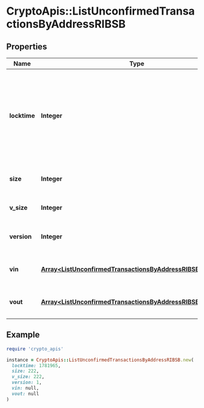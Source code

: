 # CryptoApis::ListUnconfirmedTransactionsByAddressRIBSB

## Properties

| Name | Type | Description | Notes |
| ---- | ---- | ----------- | ----- |
| **locktime** | **Integer** | Represents the locktime on the transaction on the specific blockchain, i.e. the blockheight at which the transaction is valid. |  |
| **size** | **Integer** | Represents the total size of this transaction. |  |
| **v_size** | **Integer** | Defines the transaction&#39;s virtual size. |  |
| **version** | **Integer** | Defines the version of the transaction. |  |
| **vin** | [**Array&lt;ListUnconfirmedTransactionsByAddressRIBSBVinInner&gt;**](ListUnconfirmedTransactionsByAddressRIBSBVinInner.md) | Represents the transaction inputs. |  |
| **vout** | [**Array&lt;ListUnconfirmedTransactionsByAddressRIBSBVoutInner&gt;**](ListUnconfirmedTransactionsByAddressRIBSBVoutInner.md) | Represents the transaction outputs. |  |

## Example

```ruby
require 'crypto_apis'

instance = CryptoApis::ListUnconfirmedTransactionsByAddressRIBSB.new(
  locktime: 1781965,
  size: 222,
  v_size: 222,
  version: 1,
  vin: null,
  vout: null
)
```

